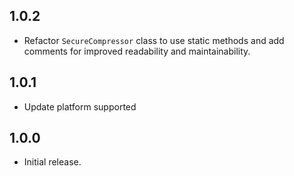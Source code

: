 ## 1.0.2

* Refactor `SecureCompressor` class to use static methods and add comments for improved readability and maintainability.

## 1.0.1

* Update platform supported

## 1.0.0

* Initial release.
